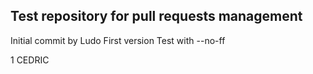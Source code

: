 ## Test repository for pull requests management

Initial commit by Ludo
First version
Test with --no-ff


1 CEDRIC
